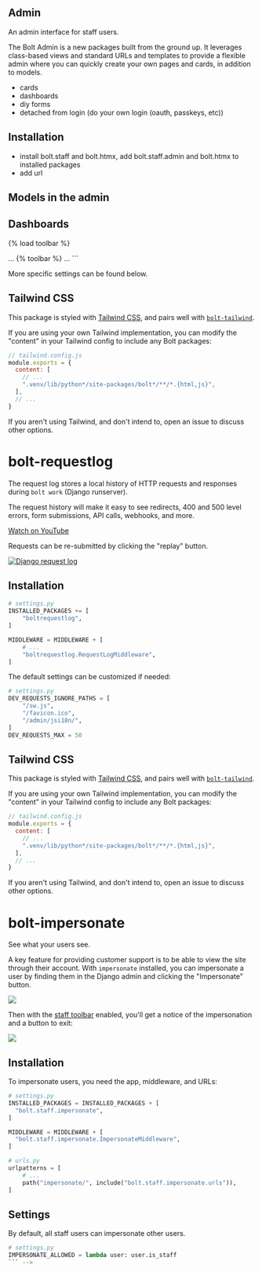 ## Admin

An admin interface for staff users.

The Bolt Admin is a new packages built from the ground up.
It leverages class-based views and standard URLs and templates to provide a flexible admin where
you can quickly create your own pages and cards,
in addition to models.

- cards
- dashboards
- diy forms
- detached from login (do your own login (oauth, passkeys, etc))

## Installation

- install bolt.staff and bolt.htmx, add bolt.staff.admin and bolt.htmx to installed packages
- add url

## Models in the admin

## Dashboards

<!-- # bolt-querystats

On-page database query stats in development and production.

On each page, the query stats will display how many database queries were performed and how long they took.

[Watch on YouTube](https://www.youtube.com/watch?v=NX8VXxVJm08)

Clicking the stats in the toolbar will show the full SQL query log with tracebacks and timings.
This is even designed to work in production,
making it much easier to discover and debug performance issues on production data!

![Django query stats](https://user-images.githubusercontent.com/649496/213781593-54197bb6-36a8-4c9d-8294-5b43bd86a4c9.png)

It will also point out duplicate queries,
which can typically be removed by using `select_related`,
`prefetch_related`, or otherwise refactoring your code.

## Installation

```python
# settings.py
INSTALLED_PACKAGES = [
    # ...
    "boltquerystats",
]

MIDDLEWARE = [
    "bolt.middleware.security.SecurityMiddleware",
    "bolt.sessions.middleware.SessionMiddleware",
    "bolt.middleware.common.CommonMiddleware",
    "bolt.csrf.middleware.CsrfViewMiddleware",
    "bolt.auth.middleware.AuthenticationMiddleware",
    "bolt.middleware.clickjacking.XFrameOptionsMiddleware",

    "boltquerystats.QueryStatsMiddleware",
    # Put additional middleware below querystats
    # ...
]
```

We strongly recommend using the bolt-toolbar along with this,
but if you aren't,
you can add the querystats to your frontend templates with this include:

```html
{% include "querystats/button.html" %}
```

*Note that you will likely want to surround this with an if `DEBUG` or `is_staff` check.*

To view querystats you need to send a POST request to `?querystats=store` (i.e. via a `<form>`),
and the template include is the easiest way to do that.

## Tailwind CSS

This package is styled with [Tailwind CSS](https://tailwindcss.com/),
and pairs well with [`bolt-tailwind`](https://github.com/boltpackages/bolt-tailwind).

If you are using your own Tailwind implementation,
you can modify the "content" in your Tailwind config to include any Bolt packages:

```js
// tailwind.config.js
module.exports = {
  content: [
    // ...
    ".venv/lib/python*/site-packages/bolt*/**/*.{html,js}",
  ],
  // ...
}
```

If you aren't using Tailwind, and don't intend to, open an issue to discuss other options.


# bolt-toolbar

The staff toolbar is enabled for every user who `is_staff`.

![Bolt staff toolbar](https://user-images.githubusercontent.com/649496/213781915-a2094f54-99b8-4a05-a36e-dee107405229.png)

## Installation

Add `bolttoolbar` to your `INSTALLED_PACKAGES`,
and the `{% toolbar %}` to your base template:

```python
# settings.py
INSTALLED_PACKAGES += [
    "bolttoolbar",
]
```

```html
<!-- base.template.html -->
{% load toolbar %}
<!doctype html>
<html lang="en">
  <head>
    ...
  </head>
  <body>
    {% toolbar %}
    ...
  </body>
```

More specific settings can be found below.

## Tailwind CSS

This package is styled with [Tailwind CSS](https://tailwindcss.com/),
and pairs well with [`bolt-tailwind`](https://github.com/boltpackages/bolt-tailwind).

If you are using your own Tailwind implementation,
you can modify the "content" in your Tailwind config to include any Bolt packages:

```js
// tailwind.config.js
module.exports = {
  content: [
    // ...
    ".venv/lib/python*/site-packages/bolt*/**/*.{html,js}",
  ],
  // ...
}
```

If you aren't using Tailwind, and don't intend to, open an issue to discuss other options.


# bolt-requestlog

The request log stores a local history of HTTP requests and responses during `bolt work` (Django runserver).

The request history will make it easy to see redirects,
400 and 500 level errors,
form submissions,
API calls,
webhooks,
and more.

[Watch on YouTube](https://www.youtube.com/watch?v=AwI7Pt5oZnM)

Requests can be re-submitted by clicking the "replay" button.

[![Django request log](https://user-images.githubusercontent.com/649496/213781414-417ad043-de67-4836-9ef1-2b91404336c3.png)](https://user-images.githubusercontent.com/649496/213781414-417ad043-de67-4836-9ef1-2b91404336c3.png)

## Installation

```python
# settings.py
INSTALLED_PACKAGES += [
    "boltrequestlog",
]

MIDDLEWARE = MIDDLEWARE + [
    # ...
    "boltrequestlog.RequestLogMiddleware",
]
```

The default settings can be customized if needed:

```python
# settings.py
DEV_REQUESTS_IGNORE_PATHS = [
    "/sw.js",
    "/favicon.ico",
    "/admin/jsi18n/",
]
DEV_REQUESTS_MAX = 50
```

## Tailwind CSS

This package is styled with [Tailwind CSS](https://tailwindcss.com/),
and pairs well with [`bolt-tailwind`](https://github.com/boltpackages/bolt-tailwind).

If you are using your own Tailwind implementation,
you can modify the "content" in your Tailwind config to include any Bolt packages:

```js
// tailwind.config.js
module.exports = {
  content: [
    // ...
    ".venv/lib/python*/site-packages/bolt*/**/*.{html,js}",
  ],
  // ...
}
```

If you aren't using Tailwind, and don't intend to, open an issue to discuss other options.


# bolt-impersonate

See what your users see.

A key feature for providing customer support is to be able to view the site through their account.
With `impersonate` installed, you can impersonate a user by finding them in the Django admin and clicking the "Impersonate" button.

![](/docs/img/impersonate-admin.png)

Then with the [staff toolbar](/docs/bolt-toolbar/) enabled, you'll get a notice of the impersonation and a button to exit:

![](/docs/img/impersonate-bar.png)

## Installation

To impersonate users, you need the app, middleware, and URLs:

```python
# settings.py
INSTALLED_PACKAGES = INSTALLED_PACKAGES + [
  "bolt.staff.impersonate",
]

MIDDLEWARE = MIDDLEWARE + [
  "bolt.staff.impersonate.ImpersonateMiddleware",
]
```

```python
# urls.py
urlpatterns = [
    # ...
    path("impersonate/", include("bolt.staff.impersonate.urls")),
]
```

## Settings

By default, all staff users can impersonate other users.

```python
# settings.py
IMPERSONATE_ALLOWED = lambda user: user.is_staff
``` -->
